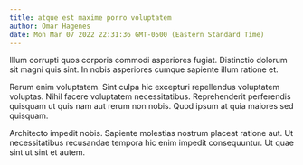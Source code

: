 ```yaml
---
title: atque est maxime porro voluptatem
author: Omar Hagenes
date: Mon Mar 07 2022 22:31:36 GMT-0500 (Eastern Standard Time)
---
```

Illum corrupti quos corporis commodi asperiores fugiat. Distinctio dolorum sit magni quis sint. In nobis asperiores cumque sapiente illum ratione et.

 Rerum enim voluptatem. Sint culpa hic excepturi repellendus voluptatem voluptas. Nihil facere voluptatem necessitatibus. Reprehenderit perferendis quisquam ut quis nam aut rerum non nobis. Quod ipsum at quia maiores sed quisquam.

 Architecto impedit nobis. Sapiente molestias nostrum placeat ratione aut. Ut necessitatibus recusandae tempora hic enim impedit consequuntur. Ut quae sint ut sint et autem.